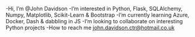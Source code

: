 -Hi, I’m @John Davidson
-I’m interested in Python, Flask, SQLAlchemy, Numpy, Matplotlib, Scikit-Learn & Bootstrap
-I’m currently learning Azure, Docker, Dash & dabbling in JS
-I’m looking to collaborate on interesting Python projects
-How to reach me john.davidson.ctr@hotmail.co.uk

<!---
John-E-Davidson72/John-E-Davidson72 is a ✨ special ✨ repository because its `README.md` (this file) appears on your GitHub profile.
You can click the Preview link to take a look at your changes.
--->
